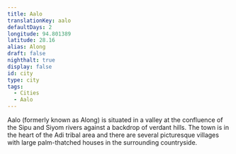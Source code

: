 ```yaml
---
title: Aalo
translationKey: aalo
defaultDays: 2
longitude: 94.801389
latitude: 28.16
alias: Along
draft: false
nighthalt: true
display: false
id: city
type: city
tags:
  - Cities
  - Aalo
---
```

Aalo (formerly known as Along) is situated in a valley at the confluence of the Sipu and Siyom rivers against a backdrop of verdant hills. The town is in the heart of the Adi tribal area and there are several picturesque villages with large palm-thatched houses in the surrounding countryside. 